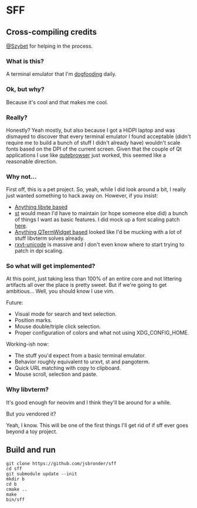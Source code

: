 # SFF

## Cross-compiling credits
[@Szybet](https://github.com/Szybet) for helping in the process.

### What is this?
A terminal emulator that I'm
[dogfooding](http://www.catb.org/~esr/jargon/html/D/dogfood.html) daily.

### Ok, but why?
Because it's cool and that makes me cool.

### Really?
Honestly?  Yeah mostly, but also because I got a HiDPI laptop and was dismayed
to discover that every terminal emulator I found acceptable (didn't require me
to build a bunch of stuff I didn't already have) wouldn't scale fonts based on
the DPI of the current screen.  Given that the couple of Qt applications I use
like [qutebrowser](https://qutebrowser.org/) just worked, this seemed like a
reasonable direction.

### Why not...
First off, this is a pet project.  So, yeah, while I did look around a bit, I
really just wanted something to hack away on.  However, if you insist:
- [Anything libvte based](https://bugzilla.gnome.org/show_bug.cgi?id=679658#c10)
- [st](https://st.suckless.org/) would mean I'd have to maintain (or hope
  someone else did) a bunch of things I want as basic features.  I did mock up
  a font scaling patch
  [here](https://github.com/jsbronder/st/commit/4599b25263b8cb7ffd0dcd1a7672d92170600a2a).
- [Anything QTermWidget based](https://github.com/lxqt/qterminal/issues/320) looked
  like I'd be mucking with a lot of stuff libvterm solves already.
- [rxvt-unicode](http://software.schmorp.de/pkg/rxvt-unicode.html) is massive
  and I don't even know where to start trying to patch in dpi scaling.

### So what will get implemented?
At this point, just taking less than 100% of an entire core and not littering
artifacts all over the place is pretty sweet.  But if we're going to get
ambitious... Well, you should know I use vim.

Future:
- Visual mode for search and text selection.
- Position marks.
- Mouse double/triple click selection.
- Proper configuration of colors and what not using XDG\_CONFIG\_HOME.

Working-ish now:
- The stuff you'd expect from a basic terminal emulator.
- Behavior roughly equivalent to urxvt, st and pangoterm.
- Quick URL matching with copy to clipboard.
- Mouse scroll, selection and paste.

### Why libvterm?
It's good enough for neovim and I think they'll be around for a while.

But you vendored it?

Yeah, I know.  This will be one of the first things I'll get rid of if sff ever
goes beyond a toy project.


## Build and run
```
git clone https://github.com/jsbronder/sff
cd sff
git submodule update --init
mkdir b
cd b
cmake ..
make
bin/sff
```
